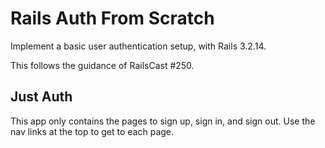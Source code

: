 # Rails Auth From Scratch
Implement a basic user authentication setup, with Rails 3.2.14.

This follows the guidance of RailsCast #250.

## Just Auth

This app only contains the pages to sign up, sign in, and sign out. Use the nav links at the top to get to each page.
